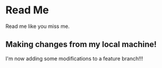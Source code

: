 # Read Me

Read me like you miss me.

## Making changes from my local machine!

I'm now adding some modifications to a feature branch!!!